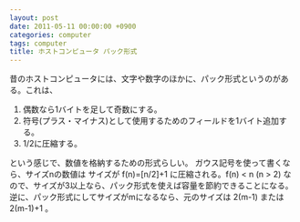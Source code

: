 ```yaml
---
layout: post
date: 2011-05-11 00:00:00 +0900
categories: computer
tags: computer
title: ホストコンピュータ パック形式
---
```


 
昔のホストコンピュータには、文字や数字のほかに、パック形式というのがある。これは、

1. 偶数なら1バイトを足して奇数にする。
2. 符号(プラス・マイナス)として使用するためのフィールドを1バイト追加する。
3. 1/2に圧縮する。

という感じで、数値を格納するための形式らしい。
ガウス記号を使って書くなら、サイズnの数値は サイズが f(n)=\[n/2\]+1 に圧縮される。f(n) < n (n > 2) なので、サイズが3以上なら、パック形式を使えば容量を節約できることになる。逆に、パック形式にしてサイズがmになるなら、元のサイズは 2(m-1) または 2(m-1)+1 。
